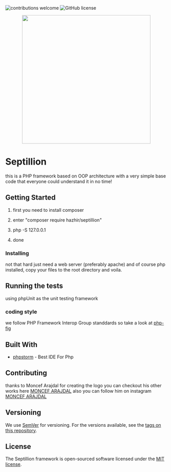 ![contributions welcome](https://img.shields.io/badge/contributions-welcome-brightgreen.svg?style=flat)
![GitHub license](https://img.shields.io/badge/license-MIT-blueviolet)


<p align="center"><img src="https://res.cloudinary.com/septillion/image/upload/v1595584991/whale_kb2h8h.svg" width="400"></p>

# Septillion

this is a PHP framework based on OOP architecture with a very simple base code that everyone could understand it in no time!


## Getting Started

1. first you need to install composer

2. enter "composer require hazhir/septillion" 

3. php -S 127.0.0.1 

4. done

### Installing

not that hard just need a web server (preferably apache) and of course php installed, copy your files to the root directory and 
voila.

## Running the tests

using phpUnit as the unit testing framework


### coding style

we follow PHP Framework Interop Group standdards so take a look at [php-fig](https://php-fig.com)


## Built With

* [phpstorm](https://https://www.jetbrains.com/) - Best IDE For Php

## Contributing

thanks to Moncef Arajdal for creating the logo you can checkout his other works here [MONCEF ARAJDAL](https://dribbble.com/morajdal) also you can follow him on instagram [MONCEF ARAJDAL](https://www.instagram.com/morajdal/)

## Versioning

We use [SemVer](http://semver.org/) for versioning. For the versions available, see the [tags on this repository](https://github.com/AhmadzadehHazhir/Septillion/tags).

## License

The Septillion framework is open-sourced software licensed under the [MIT license](LICENSE.md).



